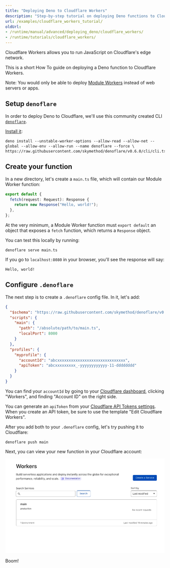```yaml
---
title: "Deploying Deno to Cloudflare Workers"
description: "Step-by-step tutorial on deploying Deno functions to Cloudflare Workers. Learn how to configure denoflare, create worker modules, test locally, and deploy your code to Cloudflare's global edge network."
url: /examples/cloudflare_workers_tutorial/
oldUrl:
- /runtime/manual/advanced/deploying_deno/cloudflare_workers/
- /runtime/tutorials/cloudflare_workers/
---
```


Cloudflare Workers allows you to run JavaScript on Cloudflare's edge network.

This is a short How To guide on deploying a Deno function to Cloudflare Workers.

Note: You would only be able to deploy
[Module Workers](https://developers.cloudflare.com/workers/learning/migrating-to-module-workers/)
instead of web servers or apps.

## Setup `denoflare`

In order to deploy Deno to Cloudflare, we'll use this community created CLI
[`denoflare`](https://denoflare.dev/).

[Install it](https://denoflare.dev/cli/#installation):

```shell
deno install --unstable-worker-options --allow-read --allow-net --global --allow-env --allow-run --name denoflare --force \
https://raw.githubusercontent.com/skymethod/denoflare/v0.6.0/cli/cli.ts
```

## Create your function

In a new directory, let's create a `main.ts` file, which will contain our Module
Worker function:

```ts
export default {
  fetch(request: Request): Response {
    return new Response("Hello, world!");
  },
};
```

At the very minimum, a Module Worker function must `export default` an object
that exposes a `fetch` function, which returns a `Response` object.

You can test this locally by running:

```shell
denoflare serve main.ts
```

If you go to `localhost:8080` in your browser, you'll see the response will say:

```console
Hello, world!
```

## Configure `.denoflare`

The next step is to create a `.denoflare` config file. In it, let's add:

```json
{
  "$schema": "https://raw.githubusercontent.com/skymethod/denoflare/v0.5.11/common/config.schema.json",
  "scripts": {
    "main": {
      "path": "/absolute/path/to/main.ts",
      "localPort": 8000
    }
  },
  "profiles": {
    "myprofile": {
      "accountId": "abcxxxxxxxxxxxxxxxxxxxxxxxxxxxxxx",
      "apiToken": "abcxxxxxxxxx_-yyyyyyyyyyyy-11-dddddddd"
    }
  }
}
```

You can find your `accountId` by going to your
[Cloudflare dashboard](https://dash.cloudflare.com/), clicking "Workers", and
finding "Account ID" on the right side.

You can generate an `apiToken` from your
[Cloudflare API Tokens settings](https://dash.cloudflare.com/profile/api-tokens).
When you create an API token, be sure to use the template "Edit Cloudflare
Workers".

After you add both to your `.denoflare` config, let's try pushing it to
Cloudflare:

```console
denoflare push main
```

Next, you can view your new function in your Cloudflare account:

![New function on Cloudflare Workers](./images/how-to/cloudflare-workers/main-on-cloudflare.png)

Boom!
